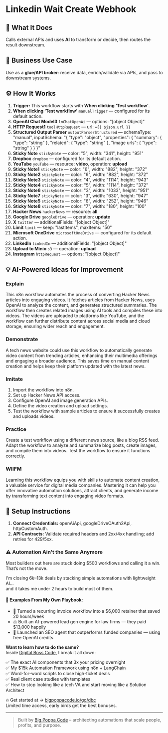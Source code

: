 # Linkedin Wait Create Webhook
  ## 🚀 What It Does
  Calls external APIs and uses **AI** to transform or decide, then routes the result downstream.
  
  ## 💼 Business Use Case
  Use as a **glue/API broker**: receive data, enrich/validate via APIs, and pass to downstream systems.
  
  ## ⚙️ How It Works
  1. **Trigger:** This workflow starts with **When clicking ‘Test workflow’**.
  2. **When clicking ‘Test workflow’** `manualTrigger` — configured for its default action.
3. **OpenAI Chat Model3** `lmChatOpenAi` — options: "[object Object]"
4. **HTTP Request1** `toolHttpRequest` — url: `={{ $json.url }}`
5. **Structured Output Parser** `outputParserStructured` — schemaType: "manual", inputSchema: "{
	"type": "object",
	"properties": {
		"summary": {
			"type": "string"
		},
		"related": {
			"type": "string"
		},
 "image urls": {
			"type": "string"
 }
	}
}"
6. **Sticky Note** `stickyNote` — color: "5", width: "341", height: "951"
7. **Dropbox** `dropbox` — configured for its default action.
8. **YouTube** `youTube` — resource: **video**, operation: **upload**
9. **Sticky Note1** `stickyNote` — color: "6", width: "882", height: "372"
10. **Sticky Note2** `stickyNote` — color: "6", width: "882", height: "372"
11. **Sticky Note3** `stickyNote` — color: "4", width: "1114", height: "943"
12. **Sticky Note4** `stickyNote` — color: "5", width: "1114", height: "372"
13. **Sticky Note6** `stickyNote` — color: "3", width: "1033", height: "951"
14. **Sticky Note7** `stickyNote` — color: "3", width: "630", height: "947"
15. **Sticky Note5** `stickyNote` — color: "6", width: "252", height: "946"
16. **Sticky Note8** `stickyNote` — color: "7", width: "180", height: "100"
17. **Hacker News** `hackerNews` — resource: **all**
18. **Google Drive** `googleDrive` — operation: **update**
19. **X** `twitter` — additionalFields: "[object Object]"
20. **Limit** `limit` — keep: "lastItems", maxItems: "50"
21. **Microsoft OneDrive** `microsoftOneDrive` — configured for its default action.
22. **LinkedIn** `linkedIn` — additionalFields: "[object Object]"
23. **Upload to Minio** `s3` — operation: **upload**
24. **Instagram** `httpRequest` — options: "[object Object]"
  
  ## 💡 AI-Powered Ideas for Improvement
  ### Explain
This n8n workflow automates the process of converting Hacker News articles into engaging videos. It fetches articles from Hacker News, uses OpenAI to analyze the content, and generates structured summaries. The workflow then creates related images using AI tools and compiles these into videos. The videos are uploaded to platforms like YouTube, and the workflow can further distribute content across social media and cloud storage, ensuring wider reach and engagement.

### Demonstrate
A tech news website could use this workflow to automatically generate video content from trending articles, enhancing their multimedia offerings and engaging a broader audience. This saves time on manual content creation and helps keep their platform updated with the latest news.

### Imitate
1. Import the workflow into n8n.
2. Set up Hacker News API access.
3. Configure OpenAI and image generation APIs.
4. Define the video creation and upload settings.
5. Test the workflow with sample articles to ensure it successfully creates and uploads videos.

### Practice
Create a test workflow using a different news source, like a blog RSS feed. Adapt the workflow to analyze and summarize blog posts, create images, and compile them into videos. Test the workflow to ensure it functions correctly.

### WIIFM
Learning this workflow equips you with skills to automate content creation, a valuable service for digital media companies. Mastering it can help you offer innovative automation solutions, attract clients, and generate income by transforming text content into engaging video formats.
  
  ## 🔧 Setup Instructions
  1. **Connect Credentials:** openAiApi, googleDriveOAuth2Api, httpCustomAuth.
2. **API Contracts:** Validate required headers and 2xx/4xx handling; add retries for 429/5xx.
  
### ⚠️ Automation Ain’t the Same Anymore

Most builders out here are stuck doing $500 workflows and calling it a win.  
That’s not the move.  

I'm closing $6k–$13k deals by stacking simple automations with lightweight AI...  
and it takes me under 2 hours to build most of them.

#### 🧠 Examples From My Own Playbook:
- 🔁 Turned a recurring invoice workflow into a $6,000 retainer that saved 20 hours/week  
- ⚖️ Built an AI-powered lead gen engine for law firms — they paid $13,000 happily  
- 🚀 Launched an SEO agent that outperforms funded companies — using free OpenAI credits  

**Want to learn how to do the same?**  
Inside [Digital Boss Code](https://bigpoppacode.io/go/dbc), I break it all down:

✅ The exact AI components that 3x your pricing overnight  
✅ My $15k Automation Framework using n8n + LangChain  
✅ Word-for-word scripts to close high-ticket deals  
✅ Real client case studies with templates  
✅ How to stop looking like a tech VA and start moving like a Solution Architect  

🔥 Get started at → [bigpoppacode.io/go/dbc](https://bigpoppacode.io/go/dbc)  
Limited time access, early birds get the best bonuses.

---
> Built by [Big Poppa Code](https://bigpoppacode.io) – architecting automations that scale people, profits, and purpose.
  